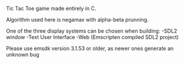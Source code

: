 Tic Tac Toe game made entirely in C.

Algorithm used here is negamax with alpha-beta prunning.

One of the three display systems can be chosen when building:
-SDL2 window
-Text User Interface
-Web (Emscripten compiled SDL2 project)

Please use emsdk version 3.1.53 or older, as newer ones generate an unknown bug

